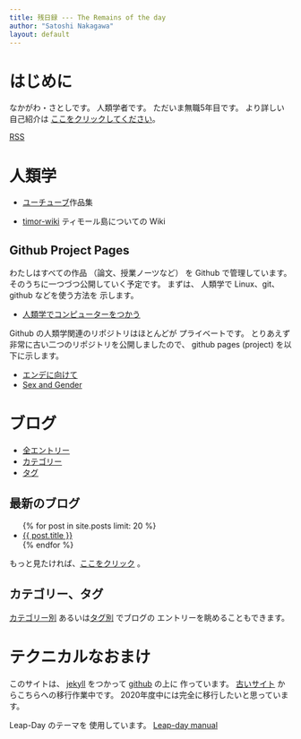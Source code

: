 ```yaml
---
title: 残日録 --- The Remains of the day
author: "Satoshi Nakagawa"
layout: default
---
```


<!-- Google tag (gtag.js) -->
<script async src="https://www.googletagmanager.com/gtag/js?id=G-F5QJMGG75W"></script>
<script>
  window.dataLayer = window.dataLayer || [];
  function gtag(){dataLayer.push(arguments);}
  gtag('js', new Date());

  gtag('config', 'G-F5QJMGG75W');
</script>


# はじめに

なかがわ・さとしです。
人類学者です。
ただいま無職5年目です。
より詳しい自己紹介は
[ここをクリックしてください](aboutme.md)。

[RSS](feed.xml)


# 人類学

- [ユーチューブ](./youtube-index.html)作品集
<!-- - [なかがわさとし論文集（その1）：民族誌篇](./paper-0-md/) -->
- [timor-wiki](./timor-wiki/) ティモール島についての Wiki

## Github Project Pages

わたしはすべての作品
（論文、授業ノーツなど）
を Github で管理しています。
そのうちに一つづつ公開していく予定です。
まずは、
人類学で Linux、git、github などを使う方法を
示します。

- [人類学でコンピューターをつかう](computer_and_anthropology/README.html)

Github の人類学関連のリポジトリはほとんどが
プライベートです。
とりあえず非常に古い二つのリポジトリを公開しましたので、
github pages (project) を以下に示します。

- [エンデに向けて](./ende/README.html) 
- [Sex and Gender](./sex_and_gender/)

# ブログ

- [全エントリー](blog-list)
- [カテゴリー](categories.html)
- [タグ](tags.html)

## 最新のブログ

<!-- 以下抜粋（最初の一段落）つきです。-->

<ul>
  {% for post in site.posts limit: 20 %}
    <li>
      <a href="{{ post.url }}">{{ post.title }}</a>
<!--      {{ post.excerpt }} -->
    </li>
  {% endfor %}
</ul>

もっと見たければ、[ここをクリック](./blog-list.html) 。

## カテゴリー、タグ

[カテゴリー別](./categories.html)
あるいは[タグ別](./tags.html) でブログの
エントリーを眺めることもできます。

# テクニカルなおまけ

このサイトは、
[jekyll](https://jekyllrb.com/) をつかって
[github](http://jekyllrb-ja.github.io/) の上に 
作っています。
[古いサイト](http://www.merapano.net/~satoshi/private/diary) 
からこちらへの移行作業中です。
2020年度中には完全に移行したいと思っています。

Leap-Day のテーマを
使用しています。
[Leap-day manual](./leap-day.html) 


